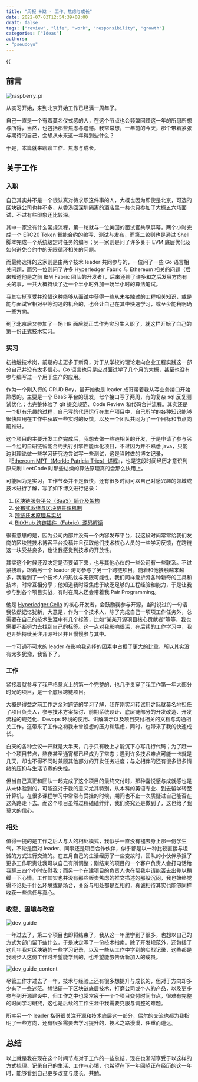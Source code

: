 ```yaml
---
title: "周报 #02 - 工作、焦虑与成长"
date: 2022-07-03T12:54:39+08:00
draft: false
tags: ["review", "life", "work", "responsibility", "growth"]
categories: ["Ideas"]
authors:
- "pseudoyu"
---
```


{{<audio src="audios/here_after_us.mp3" caption="《后来的我们 - 五月天》" >}}

## 前言

![raspberry_pi](https://image.pseudoyu.com/images/raspberry_pi.jpg)

从实习开始，来到北京开始工作已经满一周年了。

自己一直是一个有着莫名仪式感的人，在这个节点也会频繁回顾这一年的所思所想与所得，当然，也包括那些焦虑与遗憾。我常常想，一年前的今天，那个带着紧张与期待的自己，会想从未来这一年得到些什么？

于是，本篇就来聊聊工作、焦虑与成长。

## 关于工作

### 入职

自己其实并不是一个很认真对待求职这件事的人，大概也因为即使是北京，可选的区块链公司也并不多，从香港回深圳隔离的酒店里一共也只参加了大概五六场面试，不过有些印象还比较深。

其中一家没有什么常规流程，第一轮就与一位美国的面试官共享屏幕，两个小时完成一个 ERC20 Token 智能合约的编写、测试与发布，而第二轮则也是通过 Shell 脚本完成一个系统级定时任务的编写；另一家则是问了许多关于 EVM 底层优化及如何避免合约中的无限循环相关的问题。

而最终选择的这家则是由两个技术 leader 共同参与的，一位问了一些 Go 语言相关问题，而另一位则问了许多 Hyperledger Fabric 与 Ethereum 相关的问题（后来知道他是之前 IBM Fabric 团队的开发者），后来还聊了许多和之后发展方向有关的事，一共大概持续了近一个半小时外加一场半小时的算法笔试。

我其实挺享受并珍惜这种能够从面试中获得一些从未接触过的工程相关知识，或是能与面试官相对平等沟通的机会的，也会让自己在其中快速学习，或至少能稍明确一些方向。

到了北京后又参加了一场 HR 面后就正式作为实习生入职了，就这样开始了自己的第一份正式技术实习。

### 实习

初接触技术岗，前期的忐忑多于新奇，对于从学校的理论走向企业工程实践这一部分自己并没有太多信心，Go 语言也只是应对面试学了几个月的大概，甚至也没有参与编写过一个用于生产的应用。

作为一个刚入行的 CRUD Boy，最开始也是 leader 成哥带着我从写业务接口开始熟悉的。主要是一个 BaaS 平台的研发，七个接口写了两周，有的复杂 sql 反复测试优化；也完整体验了 git 提交规范、Code Review 和代码合并流程。其实还是一个挺有乐趣的过程，自己写的代码运行在生产项目中，自己所学的各种知识能够很快应用在工作中获取一些实时的反馈，以及一个团队共同为了一个目标和节点向前推进。

这个项目的主要开发工作完成后，我想去做一些链相关的开发，于是申请了参与另一个组的自研链智能合约执行引擎性能优化项目，不过因为并不熟悉 java，只能边对理论做一些学习研究边尝试写一些测试，这是当时做的博文记录，『[Ethereum MPT（Merkle Patricia Tries）详解](https://www.pseudoyu.com/en/2021/08/16/blockchain_ethereum_mpt/)』，也是这段时间经历才意识到原来刷 LeetCode 时那些枯燥的算法原理真的会那么快用上。

可能因为是实习，工作节奏并不是很快，还有很多时间可以自己对感兴趣的领域或技术进行了解，写了如下博文进行记录：

1. [区块链服务平台（BaaS）简介及架构](https://www.pseudoyu.com/en/2021/09/07/blockchain_baas_platform/)
2. [分布式系统与区块链共识机制](https://www.pseudoyu.com/en/2021/09/08/blockchain_consensus/)
3. [跨链技术原理与实战](https://www.pseudoyu.com/en/2021/09/06/blockchain_crosschain/)
4. [BitXHub 跨链插件（Fabric）源码解读](https://www.pseudoyu.com/en/2021/09/09/blockchain_crosschain_bitxhub/)

很有意思的是，因为公司内部并没有一个内容发布平台，我这段时间常常给我们友商的区块链技术博客平台投稿并且获取他们技术核心人员的一些学习反馈，在跨链这一块受益良多，也让我感觉到技术的开放性。

其实这个时候还没决定是否要留下来，也与其他心仪的一些公司有一些联系。不过紧接着，跟着另一个 leader 涛哥参与了另一个跨链项目，随着和他接触越来越多，我看到了一个技术人的热忱与无限可能性。我们同样爱折腾各种新奇的工具和技术，时常互相分享；他知道我时常焦虑于缺乏足够的工程经验和能力，于是让我参与到各个项目实战，有时在周末还会带着我 Pair Programming。

他是 [Hyperledger Cello](https://github.com/hyperledger/cello) 的核心开发者，会鼓励我参与开源，当时说过的一句话我依然记忆犹新，大意是，作为一个技术人，除了完成自己一项项工作任务外，总需要在自己的技术生涯中有几个标签，比如“某某开源项目核心贡献者”等等，我也需要不断努力去找到自己的标签。这一点对我影响很深，在后续的工作学习中，我也开始持续关注开源社区并且慢慢参与其中。

一个可遇不可求的 leader 在影响我选择的因素中占据了更大的比重，所以其实没有太多犹豫，我留下了。

### 工作

紧接着就参与了我严格意义上的第一个完整的、也几乎贯穿了我工作第一年大部分时光的项目，是一个底层跨链项目。

大概是得益之前工作之余对跨链的学习了解，我在刚实习转试用之际就莫名地担任了项目负责人，参与技术方案探讨、前期系统设计、底层链部分的开发改造、开发流程的规范化、Devops 环境的使用、讲解演示以及项目交付相关的文档与沟通相关工作。这带来了工作之初我未曾设想的压力和焦虑，同时，也带来了我的快速成长。

白天的各种会议一开就是大半天，几乎只有晚上才能沉下心写几行代码；为了赶一个个项目节点，熬夜甚至通宵都已经成为了常态；遇到许多技术难点可能一卡就是几天，却也不得不同时兼顾其他部分的开发任务进度；与之相伴的还有很多很多情绪的压抑与生活节奏的失控。

但当自己真正和团队一起完成了这个项目的最终交付时，那种喜悦感与成就感也是从未体验到的，可能这对于我的意义尤其特别，从本科的英语专业、到去留学转至计算机，在很多课程学习中常常有受挫的时候，期间也不止一次质疑过自己能否在这条路走下去。而这个项目虽然过程磕磕绊绊，我们终究还是做到了，这也给了我莫大的信心。

### 相处

值得一提的是工作之后人与人的相处模式，我似乎一直没有褪去身上那一份学生气，不论是面对 leader、同事还是项目合作伙伴，似乎都是以一种比较直接与坦诚的方式进行交流的。在五月自己的生活经历了一些变故时，团队的小伙伴承担了更多工作职责让我可以自己有所调整；刚结束的项目的一个客户负责人会打电话给我聊三四个小时安慰我；而另一个在建项目的负责人也在帮我申请能否去出差以稍缓一下心情。工作其实也并没有那些贩卖焦虑的推文描述的那般沉闷，我也始终觉得不论处于什么环境或是场合，关系与相处都是互相的，真诚相待其实也能够同样收获一些信任与真心。

### 收获、困境与改变

![dev_guide](https://image.pseudoyu.com/images/dev_guide.png)

一年过去了，第二个项目也即将结束了，我从这一年里学到了很多，也想以自己的方式为部门留下些什么，于是决定写了一份技术指南。除了开发规范外，还包括了这几年我对区块链的一些学习记录，以及一些从工作中学到的实战记录，这些都是我刚步入这份工作时希望能学到的，也希望能够告诉新加入的成员。

![dev_guide_content](https://image.pseudoyu.com/images/dev_guide_content.png)

尽管工作才过去了一年，技术与经验上还有很多想提升与成长的，但对于方向却多少有了一些迷茫。想钻研一下区块链底层技术，打磨公司或个人的产品，以及更多参与到开源建设中，但工作之中也常常疲于一个个项目交付时间节点，很难有完整的时间学习研究，这也是后续的工作生涯中我需要克服与调整的难题。

所幸另一个 leader 楷哥很关注开源和技术底层这一部分，偶尔的交流也都为我指明了一些方向，还有很多需要去学习提升的，技术之路漫漫，任重而道远。

## 总结

以上就是我在现在这个时间节点对于工作的一些总结，现在也渐渐享受于以这样的方式梳理、记录自己的生活、工作与心境，也希望在下一年回望正在经历的这一年时，能够看到自己更多改变与成长，共勉。
